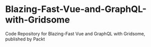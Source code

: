 # Blazing-Fast-Vue-and-GraphQL-with-Gridsome
Code Repository for Blazing-Fast Vue and GraphQL with Gridsome, published by Packt
